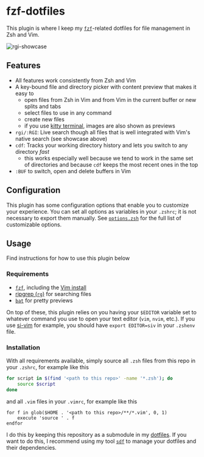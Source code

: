 # fzf-dotfiles

This plugin is where I keep my
[`fzf`](https://github.com/junegunn/fzf.vim)-related dotfiles for file
management in Zsh and Vim.

![`rgi`-showcase](../assets/rgi-showcase.gif)

## Features

- All features work consistently from Zsh and Vim
- A key-bound file and directory picker with content preview that makes it easy
  to
  - open files from Zsh in Vim and from Vim in the current buffer or new splits
    and tabs
  - select files to use in any command
  - create new files
  - if you use [kitty terminal](https://sw.kovidgoyal.net/kitty/), images are
    also shown as previews
- `rgi/:RGI`: Live search though all files that is well integrated with Vim's native
  search (see showcase above)
- `cdf`: Tracks your working directory history and lets you switch to any
  directory *fast*
  - this works especially well because we tend to work in the same set of
    directories and because `cdf` keeps the most recent ones in the top
- `:BUF` to switch, open and delete buffers in Vim

## Configuration

This plugin has some configuration options that enable you to customize your
experience. You can set all options as variables in your `.zshrc`; it is not
necessary to export them manually. See [`options.zsh`](./options.zsh) for the
full list of customizable options.

## Usage

Find instructions for how to use this plugin below

### Requirements

- [`fzf`](https://github.com/junegunn/fzf), including the [Vim
  install](https://github.com/junegunn/fzf/blob/master/README-VIM.md#installation)
- [ripgrep (`rg`)](https://github.com/BurntSushi/ripgrep) for searching files
- [`bat`](https://github.com/sharkdp/bat) for pretty previews

On top of these, this plugin relies on you having your `$EDITOR` variable set to
whatever command you use to open your text editor (`vim`, `nvim`, etc.). If you
use [si-vim](https://github.com/jannis-baum/si-vim.zsh) for example, you should
have `export EDITOR=siv` in your `.zshenv` file.

### Installation

With all requirements available, simply source all `.zsh` files from this repo
in your `.zshrc`, for example like this

```zsh
for script in $(find '<path to this repo>' -name '*.zsh'); do
    source $script
done
```

and all `.vim` files in your `.vimrc`, for example like this

```vimscript
for f in glob($HOME . '<path to this repo>/**/*.vim', 0, 1)
    execute 'source ' . f
endfor
```

I do this by keeping this repository as a submodule in my
[dotfiles](https://github.com/jannis-baum/dotfiles.git). If you want to do this,
I recommend using my tool
[`sdf`](https://github.com/jannis-baum/sync-dotfiles.zsh) to manage your
dotfiles and their dependencies.
